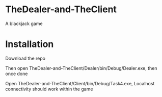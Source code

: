 # TheDealer-and-TheClient
A blackjack game

# Installation
Download the repo

Then open TheDealer-and-TheClient/Dealer/bin/Debug/Dealer.exe, then once done 

Open  TheDealer-and-TheClient/Client/bin/Debug/Task4.exe, Localhost connectivity should work within the game
